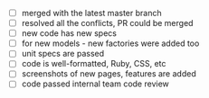 - [ ] merged with the latest master branch
- [ ] resolved all the conflicts, PR could be merged
- [ ] new code has new specs
- [ ] for new models - new factories were added too
- [ ] unit specs are passed
- [ ] code is well-formatted, Ruby, CSS, etc
- [ ] screenshots of new pages, features are added
- [ ] code passed internal team code review
